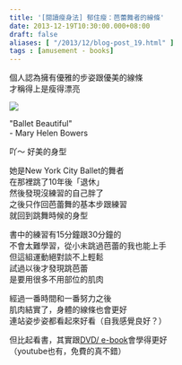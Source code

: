 ```yaml
---
title: '[閱讀瘦身法] 郁住瘦：芭蕾舞者的線條'
date: 2013-12-19T10:30:00.000+08:00
draft: false
aliases: [ "/2013/12/blog-post_19.html" ]
tags : [amusement - books]
---
```


個人認為擁有優雅的步姿跟優美的線條  
才稱得上是瘦得漂亮  

![](/images/balletbeautiful.jpg)

"Ballet Beautiful"  
\- Mary Helen Bowers  
  
吖～ 好美的身型  
  
她是New York City Ballet的舞者  
在那裡跳了10年後「退休」  
然後發現沒練習的自己胖了  
之後只作回芭蕾舞的基本步跟練習  
就回到跳舞時候的身型  
  
書中的練習有15分鐘跟30分鐘的  
不會太難學習，從小未跳過芭蕾的我也能上手  
但這組運動絕對談不上輕鬆  
試過以後才發現跳芭蕾  
是要用很多不用部位的肌肉  
  
經過一番時間和一番努力之後  
肌肉結實了，身體的線條也會更好  
連站姿步姿都看起來好看（自我感覺良好？）  
  
但比起看書，其實跟[DVD/ e-book](https://www.balletbeautiful.com/)會學得更好  
（youtube也有，免費的真不錯）
